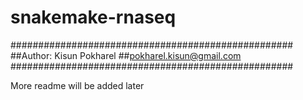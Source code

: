 # snakemake-rnaseq
###################################################
##Author: Kisun Pokharel
##pokharel.kisun@gmail.com
###################################################

More readme will be added later
